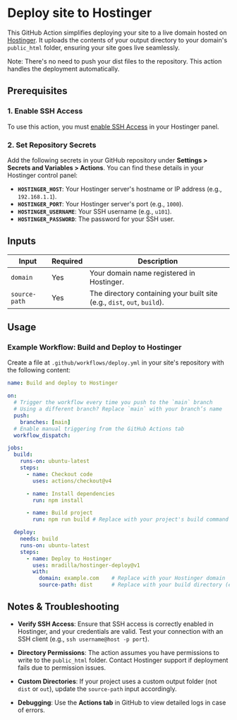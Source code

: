 # Deploy site to Hostinger

This GitHub Action simplifies deploying your site to a live domain hosted on [Hostinger](https://www.hostinger.com). It uploads the contents of your output directory to your domain's `public_html` folder, ensuring your site goes live seamlessly.

Note: There's no need to push your dist files to the repository. This action handles the deployment automatically.

## Prerequisites

### 1. Enable SSH Access
To use this action, you must [enable SSH Access](https://support.hostinger.com/en/articles/1583645-how-to-enable-ssh-access) in your Hostinger panel.

### 2. Set Repository Secrets
Add the following secrets in your GitHub repository under **Settings > Secrets and Variables > Actions**. You can find these details in your Hostinger control panel:

- **`HOSTINGER_HOST`**: Your Hostinger server's hostname or IP address (e.g., `192.168.1.1`).
- **`HOSTINGER_PORT`**: Your Hostinger server's port (e.g., `1000`).
- **`HOSTINGER_USERNAME`**: Your SSH username (e.g., `u101`).
- **`HOSTINGER_PASSWORD`**: The password for your SSH user.

## Inputs

| Input         | Required | Description                                                                                  |
|---------------|----------|----------------------------------------------------------------------------------------------|
| `domain`      | Yes      | Your domain name registered in Hostinger.                                                   |
| `source-path` | Yes      | The directory containing your built site (e.g., `dist`, `out`, `build`).                     |


## Usage

### Example Workflow: Build and Deploy to Hostinger

Create a file at `.github/workflows/deploy.yml` in your site's repository with the following content:


```yaml
name: Build and deploy to Hostinger

on:
  # Trigger the workflow every time you push to the `main` branch
  # Using a different branch? Replace `main` with your branch’s name
  push:
    branches: [main]
  # Enable manual triggering from the GitHub Actions tab
  workflow_dispatch:

jobs:
  build:
    runs-on: ubuntu-latest
    steps:
      - name: Checkout code
        uses: actions/checkout@v4

      - name: Install dependencies
        run: npm install

      - name: Build project
        run: npm run build # Replace with your project's build command

  deploy:
    needs: build
    runs-on: ubuntu-latest
    steps:
      - name: Deploy to Hostinger
        uses: mradilla/hostinger-deploy@v1
        with:
          domain: example.com    # Replace with your Hostinger domain
          source-path: dist      # Replace with your build directory (e.g., out, dist, build)
```

## Notes & Troubleshooting

- **Verify SSH Access**: Ensure that SSH access is correctly enabled in Hostinger, and your credentials are valid. Test your connection with an SSH client (e.g., `ssh username@host -p port`).

- **Directory Permissions**: The action assumes you have permissions to write to the `public_html` folder. Contact Hostinger support if deployment fails due to permission issues.
- **Custom Directories**: If your project uses a custom output folder (not `dist` or `out`), update the `source-path` input accordingly.
- **Debugging**: Use the **Actions tab** in GitHub to view detailed logs in case of errors.